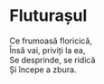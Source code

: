 # Fluturașul

Ce frumoasă floricică,\
Însă vai, priviți la ea,\
Se desprinde, se ridică\
Și începe a zbura.
